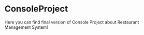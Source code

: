 # ConsoleProject
Here you can find final version of Console Project about Restaurant Management System!
